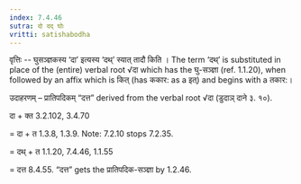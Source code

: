 ```yaml
---
index: 7.4.46
sutra: दो दद् घोः
vritti: satishabodha
---
```






वृत्तिः -- घुसञ्ज्ञकस्‍य ‘दा’ इत्‍यस्‍य ‘दथ्’ स्‍यात् तादौ किति । The term ‘दथ्’ is substituted in place of the (entire) verbal root √दा which has the घु-सञ्ज्ञा (ref. 1.1.20), when followed by an affix which is कित् (has ककार: as a इत्) and begins with a तकार:।


उदाहरणम् – प्रातिपदिकम् “दत्त” derived from the verbal root √दा (डुदाञ् दाने ३. १०).


दा + क्त 3.2.102, 3.4.70

= दा + त 1.3.8, 1.3.9. Note: 7.2.10 stops 7.2.35.

= दथ् + त 1.1.20, 7.4.46, 1.1.55

= दत्त 8.4.55. “दत्त” gets the प्रातिपदिक-सञ्ज्ञा by 1.2.46.

